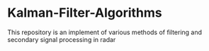 # Kalman-Filter-Algorithms
This repository is an implement of various methods of filtering and secondary signal processing in radar
